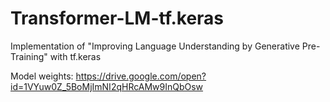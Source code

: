 # Transformer-LM-tf.keras
Implementation of "Improving Language Understanding by Generative Pre-Training" with tf.keras

Model weights: https://drive.google.com/open?id=1VYuw0Z_5BoMjImNI2qHRcAMw9InQbOsw
